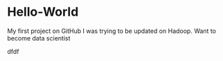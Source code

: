 # Hello-World
My first project on GitHub
I was trying to be updated on Hadoop. Want to become data scientist

dfdf
